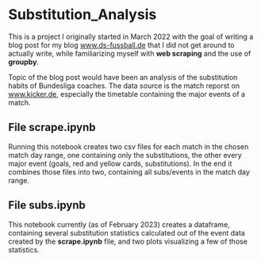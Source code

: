 # Substitution_Analysis

This is a project I originally started in March 2022 with the goal of writing a blog post for my blog www.ds-fussball.de that I did not get around to actually write, while familiarizing myself with **web scraping** and the use of **groupby**.

Topic of the blog post would have been an analysis of the substitution habits of Bundesliga coaches. The data source is the match reporst on www.kicker.de, especially the timetable containing the major events of a match.

## File scrape.ipynb ##

Running this notebook creates two csv files for each match in the chosen match day range, one containing only the substitutions, the other every major event (goals, red and yellow cards, substitutions). In the end it combines those files into two, containing all subs/events in the match day range.

## File subs.ipynb ##

This notebook currently (as of February 2023) creates a dataframe, containing several substitution statistics calculated out of the event data created by the **scrape.ipynb** file, and two plots visualizing a few of those statistics.
